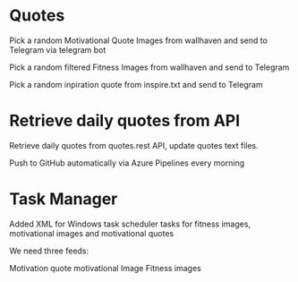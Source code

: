 # Quotes

Pick a random Motivational Quote Images from wallhaven and send to Telegram via telegram bot

Pick a random filtered Fitness Images from wallhaven and send to Telegram

Pick a random inpiration quote from inspire.txt and send to Telegram

# Retrieve daily quotes from API

Retrieve daily quotes from quotes.rest API, update quotes text files.

Push to GitHub automatically via Azure Pipelines every morning


# Task Manager

Added XML for Windows task scheduler tasks for fitness images, motivational images and motivational quotes


We need three feeds:

Motivation quote
motivational Image
Fitness images
